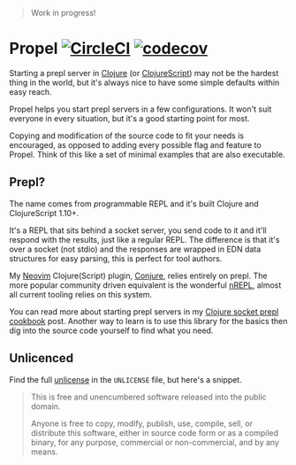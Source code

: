 > Work in progress!

# Propel [![CircleCI](https://circleci.com/gh/Olical/propel.svg?style=svg)](https://circleci.com/gh/Olical/propel) [![codecov](https://codecov.io/gh/Olical/propel/branch/master/graph/badge.svg)](https://codecov.io/gh/Olical/propel)

Starting a prepl server in [Clojure][] (or [ClojureScript][]) may not be the hardest thing in the world, but it's always nice to have some simple defaults within easy reach.

Propel helps you start prepl servers in a few configurations. It won't suit everyone in every situation, but it's a good starting point for most.

Copying and modification of the source code to fit your needs is encouraged, as opposed to adding every possible flag and feature to Propel. Think of this like a set of minimal examples that are also executable.

## Prepl?

The name comes from *p*rogrammable REPL and it's built Clojure and ClojureScript 1.10+.

It's a REPL that sits behind a socket server, you send code to it and it'll respond with the results, just like a regular REPL. The difference is that it's over a socket (not stdio) and the responses are wrapped in EDN data structures for easy parsing, this is perfect for tool authors.

My [Neovim][] Clojure(Script) plugin, [Conjure][], relies entirely on prepl. The more popular community driven equivalent is the wonderful [nREPL][], almost all current tooling relies on this system.

You can read more about starting prepl servers in my [Clojure socket prepl cookbook][cookbook-post] post. Another way to learn is to use this library for the basics then dig into the source code yourself to find what you need.

## Unlicenced

Find the full [unlicense][] in the `UNLICENSE` file, but here's a snippet.

>This is free and unencumbered software released into the public domain.
>
>Anyone is free to copy, modify, publish, use, compile, sell, or distribute this software, either in source code form or as a compiled binary, for any purpose, commercial or non-commercial, and by any means.

[unlicense]: http://unlicense.org/
[clojure]: https://clojure.org/
[clojurescript]: https://clojurescript.org/
[cookbook-post]: https://oli.me.uk/2019-03-22-clojure-socket-prepl-cookbook/
[nrepl]: https://nrepl.org/
[conjure]: https://github.com/Olical/conjure
[neovim]: https://neovim.io/
